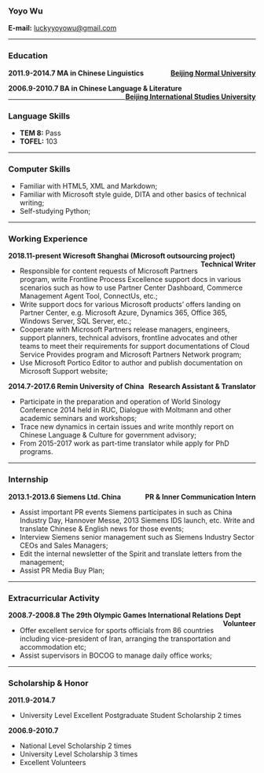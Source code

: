 ### Yoyo Wu
**E-mail:** <luckyyoyowu@gmail.com> 

---
### Education
**2011.9-2014.7  MA in Chinese Linguistics <span style='float:right;'>[Beijing Normal University]</span>**

**2006.9-2010.7  BA in Chinese Language & Literature <span style='float:right;'>[Beijing International Studies University]**

---
### Language Skills
- **TEM 8:** Pass
- **TOFEL:** 103

---
### Computer Skills
- Familiar with HTML5, XML and Markdown;
- Familiar with Microsoft style guide, DITA and other basics of technical writing;
- Self-studying Python;

---
### Working Experience
**2018.11-present   Wicresoft Shanghai (Microsoft outsourcing project) <span style='float:right;'>Technical Writer</span>**
- Responsible for content requests of Microsoft Partners program, write Frontline Process Excellence support docs in various scenarios such as how to use Partner Center Dashboard, Commerce Management Agent Tool, ConnectUs, etc.;
- Write support docs for various Microsoft products’ offers landing on Partner Center, e.g. Microsoft Azure, Dynamics 365, Office 365, Windows Server, SQL Server, etc.;
- Cooperate with Microsoft Partners release managers, engineers, support planners, technical advisors, frontline advocates and other teams to meet their requirements for support documentations of Cloud Service Provides program and Microsoft Partners Network program;
- Use Microsoft Portico Editor to author and publish documentation on Microsoft Support website;

**2014.7-2017.6   Remin University of China <span style='float:right;'>Research Assistant & Translator</span>**
- Participate in the preparation and operation of World Sinology Conference 2014 held in RUC, Dialogue with Moltmann and other academic seminars and workshops;
- Trace new dynamics in certain issues and write monthly report on Chinese Language & Culture for government advisory;
- From 2015-2017 work as part-time translator while apply for PhD programs.

---
### Internship
**2013.1-2013.6   Siemens Ltd. China <span style='float:right;'>PR & Inner Communication Intern</span>**
- Assist important PR events Siemens participates in such as China Industry Day, Hannover Messe, 2013 Siemens IDS launch, etc. Write and translate Chinese & English news for those events;
- Interview Siemens senior management such as Siemens Industry Sector CEOs and Sales Managers;
- Edit the internal newsletter of the Spirit and translate letters from the management;
- Assist PR Media Buy Plan;

---
### Extracurricular Activity
**2008.7-2008.8   The 29th Olympic Games International Relations Dept <span style='float:right;'>Volunteer</span>**
- Offer excellent service for sports officials from 86 countries including vice-president of Iran, arranging the transportation and accommodation etc;
- Assist supervisors in BOCOG to manage daily office works;

---
### Scholarship & Honor
**2011.9-2014.7** 
- University Level Excellent Postgraduate Student Scholarship    2 times

**2006.9-2010.7**
- National Level Scholarship   2 times
- University Level Scholarship   3 times
- Excellent Volunteers

[Beijing Normal University]: https://www.bnu.edu.cn/
[Beijing International Studies University]: https://www.bisu.edu.cn


